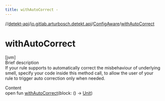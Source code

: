 ```yaml
---
title: withAutoCorrect -
---
```

//[detekt-api](../../index.md)/[io.gitlab.arturbosch.detekt.api](../index.md)/[ConfigAware](index.md)/[withAutoCorrect](with-auto-correct.md)



# withAutoCorrect  
[jvm]  
Brief description  
If your rule supports to automatically correct the misbehaviour of underlying smell, specify your code inside this method call, to allow the user of your rule to trigger auto correction only when needed.  
  
  
Content  
open fun [withAutoCorrect](with-auto-correct.md)(block: () -> [Unit](https://kotlinlang.org/api/latest/jvm/stdlib/kotlin/-unit/index.html))  



